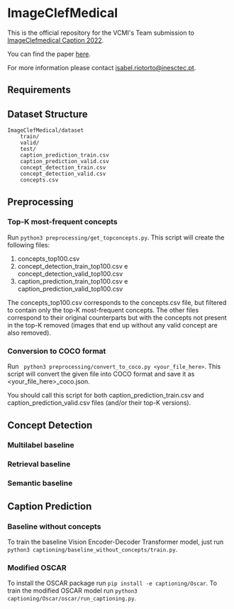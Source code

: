 # ImageClefMedical

This is the official repository for the VCMI's Team submission to [ImageClefmedical Caption 2022](https://www.imageclef.org/2022/medical/caption).

You can find the paper [here](http://ceur-ws.org/Vol-3180/paper-116.pdf).

For more information please contact isabel.riotorto@inesctec.pt.

## Requirements

## Dataset Structure

```
ImageClefMedical/dataset
    train/
    valid/
    test/
    caption_prediction_train.csv
    caption_prediction_valid.csv
    concept_detection_train.csv
    concept_detection_valid.csv
    concepts.csv
```    
## Preprocessing

### Top-K most-frequent concepts

Run ```python3 preprocessing/get_topconcepts.py```. This script will create the following files:
1. concepts_top100.csv
2. concept_detection_train_top100.csv e concept_detection_valid_top100.csv
3. caption_prediction_train_top100.csv e caption_prediction_valid_top100.csv

The concepts_top100.csv corresponds to the concepts.csv file, but filtered to contain only the top-K most-frequent concepts. The other files correspond to their original counterparts but with the concepts not present in the top-K removed (images that end up without any valid concept are also removed).

### Conversion to COCO format

Run ```
python3 preprocessing/convert_to_coco.py <your_file_here>```. This script will convert the given file into COCO format and save it as <your_file_here>_coco.json.

You should call this script for both caption_prediction_train.csv and caption_prediction_valid.csv files (and/or their top-K versions).

## Concept Detection

### Multilabel baseline

### Retrieval baseline

### Semantic baseline


## Caption Prediction

### Baseline without concepts

To train the baseline Vision Encoder-Decoder Transformer model, just run ```python3 captioning/baseline_without_concepts/train.py```.

### Modified OSCAR

To install the OSCAR package run ```pip install -e captioning/Oscar```.
To train the modified OSCAR model run ```python3 captioning/Oscar/oscar/run_captioning.py```.




